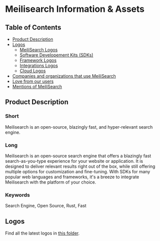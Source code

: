 # Meilisearch Information & Assets

## Table of Contents
- [Product Description](#product-description)
- [Logos](#logos)
  - [MeiliSearch Logos](#meilisearch)
  - [Software Developement Kits (SDKs)](#software-developement-kits-sdks)
  - [Framework Logos](#frameworks)
  - [Integrations Logos](#integrations)
  - [Cloud Logos](#cloud)
- [Companies and organizations that use MeiliSearch](companies.md)
- [Love from our users](meili-love.md)
- [Mentions of MeiliSearch](mentions.md)
## Product Description

### Short
Meilisearch is an open-source, blazingly fast, and hyper-relevant search engine.

### Long
Meilisearch is an open-source search engine that offers a blazingly fast search-as-you-type experience for your website or application. It is designed to deliver relevant results right out of the box, while still offering multiple options for customization and fine-tuning. With SDKs for many popular web languages and frameworks, it's a breeze to integrate Meilisearch with the platform of your choice.

### Keywords
Search Engine, Open Source, Rust, Fast

## Logos
Find all the latest logos in [this folder](https://drive.google.com/drive/u/0/folders/16rWLOfDsEHe_h5uSqEOJcmGwK6MjpA8H).

<link rel="stylesheet" type="text/css" media="all" href="styles.css" />
